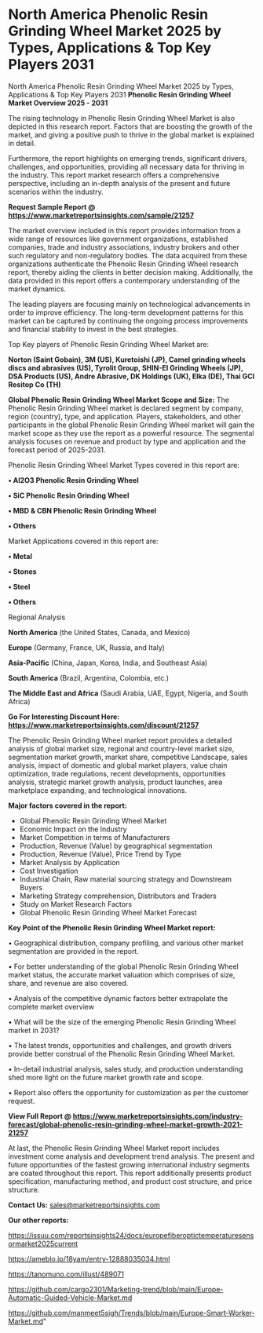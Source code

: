 # North America Phenolic Resin Grinding Wheel Market 2025 by Types, Applications & Top Key Players 2031
 North America Phenolic Resin Grinding Wheel Market 2025 by Types, Applications & Top Key Players 2031
<Strong> Phenolic Resin Grinding Wheel Market Overview 2025 - 2031</strong>

The rising technology in Phenolic Resin Grinding Wheel Market is also depicted in this research report. Factors that are boosting the growth of the market, and giving a positive push to thrive in the global market is explained in detail.

Furthermore, the report highlights on emerging trends, significant drivers, challenges, and opportunities, providing all necessary data for thriving in the industry. This report market research offers a comprehensive perspective, including an in-depth analysis of the present and future scenarios within the industry.

<strong>Request Sample Report @ <a href=https://www.marketreportsinsights.com/sample/21257>https://www.marketreportsinsights.com/sample/21257</a></strong>

The market overview included in this report provides information from a wide range of resources like government organizations, established companies, trade and industry associations, industry brokers and other such regulatory and non-regulatory bodies. The data acquired from these organizations authenticate the Phenolic Resin Grinding Wheel research report, thereby aiding the clients in better decision making. Additionally, the data provided in this report offers a contemporary understanding of the market dynamics.

The leading players are focusing mainly on technological advancements in order to improve efficiency. The long-term development patterns for this market can be captured by continuing the ongoing process improvements and financial stability to invest in the best strategies.

Top Key players of Phenolic Resin Grinding Wheel Market are:

<strong>Norton (Saint Gobain), 3M (US), Kuretoishi (JP), Camel grinding wheels discs and abrasives (US), Tyrolit Group, SHIN-EI Grinding Wheels (JP), DSA Products (US), Andre Abrasive, DK Holdings (UK), Elka (DE), Thai GCI Resitop Co (TH)</strong>

<strong><b>Global Phenolic Resin Grinding Wheel Market Scope and Size:</b></strong>
The Phenolic Resin Grinding Wheel market is declared segment by company, region (country), type, and application. Players, stakeholders, and other participants in the global Phenolic Resin Grinding Wheel market will gain the market scope as they use the report as a powerful resource. The segmental analysis focuses on revenue and product by type and application and the forecast period of 2025-2031.

Phenolic Resin Grinding Wheel Market Types covered in this report are:

<strong>• Al2O3 Phenolic Resin Grinding Wheel

• SiC Phenolic Resin Grinding Wheel

• MBD & CBN Phenolic Resin Grinding Wheel

• Others</strong>

Market Applications covered in this report are:

<strong>• Metal

• Stones

• Steel

• Others</strong> 

Regional Analysis

<strong>North America</strong> (the United States, Canada, and Mexico)

<strong>Europe</strong> (Germany, France, UK, Russia, and Italy)

<strong>Asia-Pacific</strong> (China, Japan, Korea, India, and Southeast Asia)

<strong>South America</strong> (Brazil, Argentina, Colombia, etc.)

<strong>The Middle East and Africa</strong> (Saudi Arabia, UAE, Egypt, Nigeria, and South Africa)

<strong>Go For Interesting Discount Here: <a href=https://www.marketreportsinsights.com/discount/21257>https://www.marketreportsinsights.com/discount/21257</a></strong>

The Phenolic Resin Grinding Wheel market report provides a detailed analysis of global market size, regional and country-level market size, segmentation market growth, market share, competitive Landscape, sales analysis, impact of domestic and global market players, value chain optimization, trade regulations, recent developments, opportunities analysis, strategic market growth analysis, product launches, area marketplace expanding, and technological innovations.

<strong><b>Major factors covered in the report:</b></strong>
<ul>
  <li>Global Phenolic Resin Grinding Wheel Market </li>
  <li>Economic Impact on the Industry</li>
  <li>Market Competition in terms of Manufacturers</li>
  <li>Production, Revenue (Value) by geographical segmentation</li>
  <li>Production, Revenue (Value), Price Trend by Type</li>
  <li>Market Analysis by Application</li>
  <li>Cost Investigation</li>
  <li>Industrial Chain, Raw material sourcing strategy and Downstream Buyers</li>
  <li>Marketing Strategy comprehension, Distributors and Traders</li>
  <li>Study on Market Research Factors</li>
  <li>Global Phenolic Resin Grinding Wheel Market Forecast</li>
</ul>

<strong><b>Key Point of the Phenolic Resin Grinding Wheel Market report:</b></strong>

• Geographical distribution, company profiling, and various other market segmentation are provided in the report.

• For better understanding of the global Phenolic Resin Grinding Wheel market status, the accurate market valuation which comprises of size, share, and revenue are also covered.

• Analysis of the competitive dynamic factors better extrapolate the complete market overview

• What will be the size of the emerging Phenolic Resin Grinding Wheel market in 2031?

• The latest trends, opportunities and challenges, and growth drivers provide better construal of the Phenolic Resin Grinding Wheel Market.

• In-detail industrial analysis, sales study, and production understanding shed more light on the future market growth rate and scope.

• Report also offers the opportunity for customization as per the customer request.

<strong><b>View Full Report @ <a href=https://www.marketreportsinsights.com/industry-forecast/global-phenolic-resin-grinding-wheel-market-growth-2021-21257>https://www.marketreportsinsights.com/industry-forecast/global-phenolic-resin-grinding-wheel-market-growth-2021-21257</a></b></strong>


At last, the Phenolic Resin Grinding Wheel Market report includes investment come analysis and development trend analysis. The present and future opportunities of the fastest growing international industry segments are coated throughout this report. This report additionally presents product specification, manufacturing method, and product cost structure, and price structure.

<strong>Contact Us:</strong>
sales@marketreportsinsights.com

<strong>Our other reports:</strong>

<a href=https://issuu.com/reportsinsights24/docs/europefiberoptictemperaturesensormarket2025current>https://issuu.com/reportsinsights24/docs/europefiberoptictemperaturesensormarket2025current</a>

<a href=https://ameblo.jp/18yam/entry-12888035034.html>https://ameblo.jp/18yam/entry-12888035034.html</a>

<a href=https://tanomuno.com/illust/489071>https://tanomuno.com/illust/489071</a>

<a href=https://github.com/cargo2301/Marketing-trend/blob/main/Europe-Automatic-Guided-Vehicle-Market.md>https://github.com/cargo2301/Marketing-trend/blob/main/Europe-Automatic-Guided-Vehicle-Market.md</a>

<a href=https://github.com/manmeet5sigh/Trends/blob/main/Europe-Smart-Worker-Market.md>https://github.com/manmeet5sigh/Trends/blob/main/Europe-Smart-Worker-Market.md</a>"
